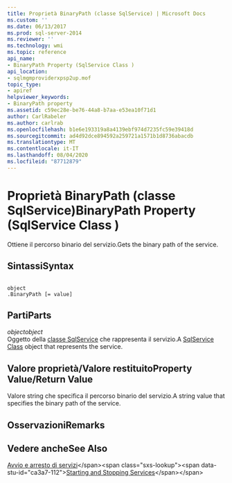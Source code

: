```yaml
---
title: Proprietà BinaryPath (classe SqlService) | Microsoft Docs
ms.custom: ''
ms.date: 06/13/2017
ms.prod: sql-server-2014
ms.reviewer: ''
ms.technology: wmi
ms.topic: reference
api_name:
- BinaryPath Property (SqlService Class )
api_location:
- sqlmgmproviderxpsp2up.mof
topic_type:
- apiref
helpviewer_keywords:
- BinaryPath property
ms.assetid: c59ec28e-be76-44a8-b7aa-e53ea10f71d1
author: CarlRabeler
ms.author: carlrab
ms.openlocfilehash: b1e6e193319a8a4139ebf974d7235fc59e39418d
ms.sourcegitcommit: ad4d92dce894592a259721a1571b1d8736abacdb
ms.translationtype: MT
ms.contentlocale: it-IT
ms.lasthandoff: 08/04/2020
ms.locfileid: "87712879"
---
```

# <a name="binarypath-property-sqlservice-class-"></a><span data-ttu-id="ca3a7-102">Proprietà BinaryPath (classe SqlService)</span><span class="sxs-lookup"><span data-stu-id="ca3a7-102">BinaryPath Property (SqlService Class )</span></span>
  <span data-ttu-id="ca3a7-103">Ottiene il percorso binario del servizio.</span><span class="sxs-lookup"><span data-stu-id="ca3a7-103">Gets the binary path of the service.</span></span>  
  
## <a name="syntax"></a><span data-ttu-id="ca3a7-104">Sintassi</span><span class="sxs-lookup"><span data-stu-id="ca3a7-104">Syntax</span></span>  
  
```  
  
object  
.BinaryPath [= value]  
```  
  
## <a name="parts"></a><span data-ttu-id="ca3a7-105">Parti</span><span class="sxs-lookup"><span data-stu-id="ca3a7-105">Parts</span></span>  
 <span data-ttu-id="ca3a7-106">*object*</span><span class="sxs-lookup"><span data-stu-id="ca3a7-106">*object*</span></span>  
 <span data-ttu-id="ca3a7-107">Oggetto della [classe SqlService](sqlservice-class.md) che rappresenta il servizio.</span><span class="sxs-lookup"><span data-stu-id="ca3a7-107">A [SqlService Class](sqlservice-class.md) object that represents the service.</span></span>  
  
## <a name="property-valuereturn-value"></a><span data-ttu-id="ca3a7-108">Valore proprietà/Valore restituito</span><span class="sxs-lookup"><span data-stu-id="ca3a7-108">Property Value/Return Value</span></span>  
 <span data-ttu-id="ca3a7-109">Valore string che specifica il percorso binario del servizio.</span><span class="sxs-lookup"><span data-stu-id="ca3a7-109">A string value that specifies the binary path of the service.</span></span>  
  
## <a name="remarks"></a><span data-ttu-id="ca3a7-110">Osservazioni</span><span class="sxs-lookup"><span data-stu-id="ca3a7-110">Remarks</span></span>  
  
## <a name="see-also"></a><span data-ttu-id="ca3a7-111">Vedere anche</span><span class="sxs-lookup"><span data-stu-id="ca3a7-111">See Also</span></span>  
 <span data-ttu-id="ca3a7-112">[Avvio e arresto di servizi](https://technet.microsoft.com/library/ms174886\(v=sql.105\).aspx)</span><span class="sxs-lookup"><span data-stu-id="ca3a7-112">[Starting and Stopping Services](https://technet.microsoft.com/library/ms174886\(v=sql.105\).aspx)</span></span>  
  
  

